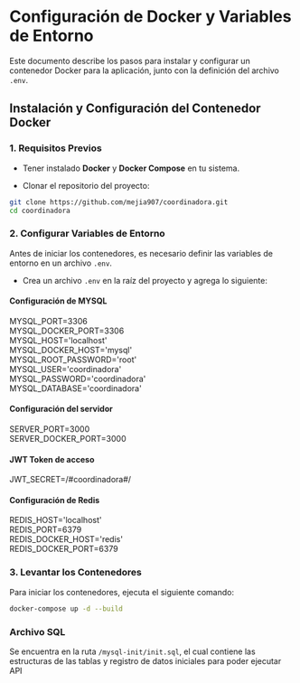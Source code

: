 # Configuración de Docker y Variables de Entorno

Este documento describe los pasos para instalar y configurar un contenedor Docker para la aplicación, junto con la definición del archivo `.env`.

## Instalación y Configuración del Contenedor Docker

### 1. Requisitos Previos
- Tener instalado **Docker** y **Docker Compose** en tu sistema.

- Clonar el repositorio del proyecto:
```sh
git clone https://github.com/mejia907/coordinadora.git
cd coordinadora
```

### 2. Configurar Variables de Entorno
Antes de iniciar los contenedores, es necesario definir las variables de entorno en un archivo `.env`. 

- Crea un archivo `.env` en la raíz del proyecto y agrega lo siguiente:

#### Configuración de MYSQL
MYSQL_PORT=3306<br>
MYSQL_DOCKER_PORT=3306<br>
MYSQL_HOST='localhost'<br>
MYSQL_DOCKER_HOST='mysql'<br>
MYSQL_ROOT_PASSWORD='root'<br>
MYSQL_USER='coordinadora'<br>
MYSQL_PASSWORD='coordinadora'<br>
MYSQL_DATABASE='coordinadora'<br>

#### Configuración del servidor
SERVER_PORT=3000<br>
SERVER_DOCKER_PORT=3000<br>

#### JWT Token de acceso
JWT_SECRET=/#coordinadora#/

#### Configuración de Redis
REDIS_HOST='localhost'<br>
REDIS_PORT=6379<br>
REDIS_DOCKER_HOST='redis'<br>
REDIS_DOCKER_PORT=6379<br>

### 3. Levantar los Contenedores
Para iniciar los contenedores, ejecuta el siguiente comando:

```sh
docker-compose up -d --build
```

### Archivo SQL
Se encuentra en la ruta `/mysql-init/init.sql`, el cual contiene las estructuras de las tablas y registro de datos iniciales para poder ejecutar API